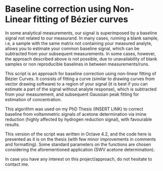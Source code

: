 # Baseline correction using Non-Linear fitting of Bézier curves

In some analytical measurements, our signal is superimposed by a baseline signal not related to our measurand. In many cases, running a blank sample, i.e, a sample with the same matrix not containing your measured analyte, allows you to estimate your common baseline signal, which can be subtracted from your subsequent measurements.  In some cases, however, the approach described above is not possible, due to unavailability of blank samples or non reproducible baselines in between measurements/runs.

This script is an approach for baseline correction using non-linear fitting of Bézier Curves. It consists of fitting a curve (similar to drawing curves from vector drawing software) to a region of your signal (it is best if you can estimate a part of the signal without analyte response), which is subtracted from your measurement, and subsequent Gaussian peak fitting for estimation of concentration. 

This algorithm was used on my PhD Thesis (INSERT LINK) to correct baseline from voltammetric signals of acetone determination via imine reduction (highly affected by hydrogen reduction signal), with favourable results.

This version of the script was written in Octave 4.2, and the code here is presented as it is on the thesis (with few minor improvements in comments and formatting). Some standard parameters on the functions are chosen considering the aforementioned application (SWV acetone determination).

In case you have any interest on this project/approach, do not hesitate to contact me.
